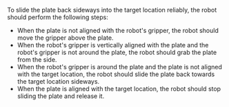 To slide the plate back sideways into the target location reliably, the robot should perform the following steps:
- When the plate is not aligned with the robot's gripper, the robot should move the gripper above the plate.
- When the robot's gripper is vertically aligned with the plate and the robot's gripper is not around the plate, the robot should grab the plate from the side.
- When the robot's gripper is around the plate and the plate is not aligned with the target location, the robot should slide the plate back towards the target location sideways. 
- When the plate is aligned with the target location, the robot should stop sliding the plate and release it.